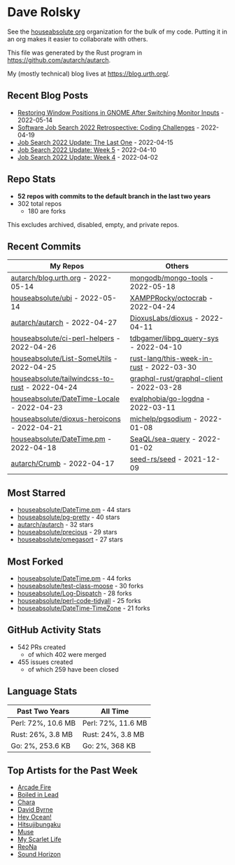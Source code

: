 
# Dave Rolsky

See the [houseabsolute org](/houseabsolute) organization for the bulk of my
code. Putting it in an org makes it easier to collaborate with others.

This file was generated by the Rust program in
https://github.com/autarch/autarch.

My (mostly technical) blog lives at https://blog.urth.org/.

## Recent Blog Posts

- [Restoring Window Positions in GNOME After Switching Monitor Inputs](https://blog.urth.org/2022/05/14/restoring-window-positions-in-gnome-after-switching-monitor-inputs/) - 2022-05-14
- [Software Job Search 2022 Retrospective: Coding Challenges](https://blog.urth.org/2022/04/19/software-job-search-2022-retrospective-coding-challenges/) - 2022-04-19
- [Job Search 2022 Update: The Last One](https://blog.urth.org/2022/04/15/job-search-2022-update-the-last-one/) - 2022-04-15
- [Job Search 2022 Update: Week 5](https://blog.urth.org/2022/04/10/job-search-2022-update-week-5/) - 2022-04-10
- [Job Search 2022 Update: Week 4](https://blog.urth.org/2022/04/02/job-search-2022-update-week-4/) - 2022-04-02


## Repo Stats
- **52 repos with commits to the default branch in the last two years**
- 302 total repos
  - 180 are forks

This excludes archived, disabled, empty, and private repos.

## Recent Commits
| My Repos | Others |
|----------|--------|
| [autarch/blog.urth.org](https://github.com/autarch/blog.urth.org) - 2022-05-14              | [mongodb/mongo-tools](https://github.com/mongodb/mongo-tools) - 2022-05-18                |
| [houseabsolute/ubi](https://github.com/houseabsolute/ubi) - 2022-05-14              | [XAMPPRocky/octocrab](https://github.com/XAMPPRocky/octocrab) - 2022-04-24                |
| [autarch/autarch](https://github.com/autarch/autarch) - 2022-04-27              | [DioxusLabs/dioxus](https://github.com/DioxusLabs/dioxus) - 2022-04-11                |
| [houseabsolute/ci-perl-helpers](https://github.com/houseabsolute/ci-perl-helpers) - 2022-04-26              | [tdbgamer/libpg_query-sys](https://github.com/tdbgamer/libpg_query-sys) - 2022-04-10                |
| [houseabsolute/List-SomeUtils](https://github.com/houseabsolute/List-SomeUtils) - 2022-04-25              | [rust-lang/this-week-in-rust](https://github.com/rust-lang/this-week-in-rust) - 2022-03-30                |
| [houseabsolute/tailwindcss-to-rust](https://github.com/houseabsolute/tailwindcss-to-rust) - 2022-04-24              | [graphql-rust/graphql-client](https://github.com/graphql-rust/graphql-client) - 2022-03-28                |
| [houseabsolute/DateTime-Locale](https://github.com/houseabsolute/DateTime-Locale) - 2022-04-23              | [evalphobia/go-logdna](https://github.com/evalphobia/go-logdna) - 2022-03-11                |
| [houseabsolute/dioxus-heroicons](https://github.com/houseabsolute/dioxus-heroicons) - 2022-04-21              | [michelp/pgsodium](https://github.com/michelp/pgsodium) - 2022-01-08                |
| [houseabsolute/DateTime.pm](https://github.com/houseabsolute/DateTime.pm) - 2022-04-18              | [SeaQL/sea-query](https://github.com/SeaQL/sea-query) - 2022-01-02                |
| [autarch/Crumb](https://github.com/autarch/Crumb) - 2022-04-17              | [seed-rs/seed](https://github.com/seed-rs/seed) - 2021-12-09                |


## Most Starred
- [houseabsolute/DateTime.pm](https://github.com/houseabsolute/DateTime.pm) - 44 stars
- [houseabsolute/pg-pretty](https://github.com/houseabsolute/pg-pretty) - 40 stars
- [autarch/autarch](https://github.com/autarch/autarch) - 32 stars
- [houseabsolute/precious](https://github.com/houseabsolute/precious) - 29 stars
- [houseabsolute/omegasort](https://github.com/houseabsolute/omegasort) - 27 stars


## Most Forked
- [houseabsolute/DateTime.pm](https://github.com/houseabsolute/DateTime.pm) - 44 forks
- [houseabsolute/test-class-moose](https://github.com/houseabsolute/test-class-moose) - 30 forks
- [houseabsolute/Log-Dispatch](https://github.com/houseabsolute/Log-Dispatch) - 28 forks
- [houseabsolute/perl-code-tidyall](https://github.com/houseabsolute/perl-code-tidyall) - 25 forks
- [houseabsolute/DateTime-TimeZone](https://github.com/houseabsolute/DateTime-TimeZone) - 21 forks


## GitHub Activity Stats
- 542 PRs created
  - of which 402 were merged
- 455 issues created
  - of which 259 have been closed

## Language Stats
| Past Two Years        | All Time                |
|-----------------------|-------------------------|
| Perl: 72%, 10.6 MB              | Perl: 72%, 11.6 MB                |
| Rust: 26%, 3.8 MB              | Rust: 24%, 3.8 MB                |
| Go: 2%, 253.6 KB              | Go: 2%, 368 KB                |


## Top Artists for the Past Week
* [Arcade Fire](https://musicbrainz.org/artist/52074ba6-e495-4ef3-9bb4-0703888a9f68)
* [Boiled in Lead](https://musicbrainz.org/artist/a22d7273-a0ec-4d1d-946b-6deede29886d)
* [Chara](https://musicbrainz.org/artist/94812064-a7c2-49d2-b6b0-b9e76289bf87)
* [David Byrne](https://musicbrainz.org/artist/d4659efb-b8eb-4f03-95e9-f69ce35967a9)
* [Hey Ocean!](https://musicbrainz.org/artist/6eae7091-1cca-48de-b535-2c878afff6c7)
* [Hitsujibungaku](https://musicbrainz.org/search?query=Hitsujibungaku&amp;type=artist&amp;method=indexed)
* [Muse](https://musicbrainz.org/artist/9c9f1380-2516-4fc9-a3e6-f9f61941d090)
* [My Scarlet Life](https://musicbrainz.org/artist/ab608a14-05c3-42e6-80f0-57e238011058)
* [ReoNa](https://musicbrainz.org/artist/4da158cc-4d03-48d6-aefc-6726e4f9a149)
* [Sound Horizon](https://musicbrainz.org/artist/b042defc-4d12-414d-a678-0dcabefffa26)

